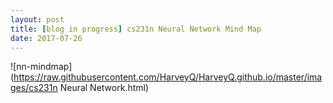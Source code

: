```yaml
---
layout: post
title: [blog in progress] cs231n Neural Network Mind Map
date: 2017-07-26  
---
```

![nn-mindmap](https://raw.githubusercontent.com/HarveyQ/HarveyQ.github.io/master/images/cs231n Neural Network.html)

